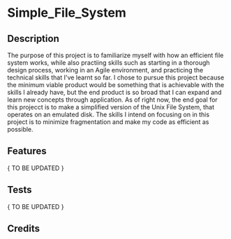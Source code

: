 # Simple_File_System

## Description
The purpose of this project is to familiarize myself with how an efficient file system works, while also practiing skills such as starting in a thorough design process, working in an Agile environment, and practicing the technical skills that I've learnt so far. 
I chose to pursue this project because the minimum viable product would be something that is achievable with the skills I already have, but the end product is so broad that I can expand and learn new concepts through application. As of right now, the end goal for this projecct is to make a simplified version of the Unix File System, that operates on an emulated disk. The skills I intend on focusing on in this project is to minimize fragmentation and make my code as efficient as possible. 

## Features
  { TO BE UPDATED }

## Tests
 { TO BE UPDATED }
 
 ## Credits
 
